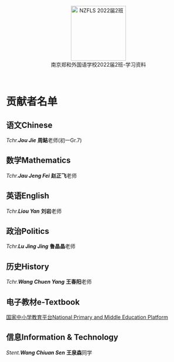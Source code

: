 <p align="center">
<a href="https://github.com/NJZFLSc2g2022/NJZFLSc2g2022-Emoji-library">
  <img width="150" src="https://elem.nzcae.eu.org/NZFLS%202022届2班.png" alt="NZFLS 2022届2班" width="300">
</a>
<br>
南京郑和外国语学校2022届2班-学习资料
</p>

<p align="center">
  <img src="https://img.shields.io/badge/Produced%20by-%E5%8D%97%E4%BA%AC%E9%83%91%E5%92%8C%E5%A4%96%E5%9B%BD%E8%AF%AD%E5%AD%A6%E6%A0%A12022%E5%B1%8A2%E7%8F%AD-blue" alt="">
  <img src="https://img.shields.io/badge/category-%E5%AD%A6%E4%B9%A0%E8%B5%84%E6%96%99-blue" alt="">
  <img src="https://img.shields.io/badge/main%20contributor-Zitong%20Bu-brightgreen" alt="">
  <img src="https://img.shields.io/badge/license-MIT-brightgreen" alt="">
</p>

# 贡献者名单

## 语文Chinese

*Tchr.**Jou Jie*** **周鲒**老师(初一Gr.7)

## 数学Mathematics

*Tchr.**Jau Jeng Fei*** **赵正飞**老师

## 英语English

*Tchr.**Liou Yan*** **刘岩**老师

## 政治Politics

*Tchr.**Lu Jing Jing*** **鲁晶晶**老师

## 历史History

*Tchr.**Wang Chuen Yang*** **王春阳**老师

## 电子教材e-Textbook

[国家中小学教育平台National Primary and Middle Education Platform](https://basic.smartedu.cn/tchMaterial)

## 信息Information & Technology

*Stent.**Wang Chiuan Sen*** **王泉森**同学


